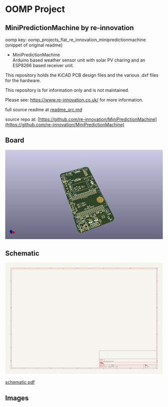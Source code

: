 # OOMP Project  
## MiniPredictionMachine  by re-innovation  
  
oomp key: oomp_projects_flat_re_innovation_minipredictionmachine  
(snippet of original readme)  
  
- MiniPredictionMachine  
Arduino based weather sensor unit with solar PV charing and an ESP8266 based receiver unit.  
  
This repository holds the KiCAD PCB design files and the various .dxf files for the hardware.  
  
This repository is for information only and is not maintained.  
  
Please see: https://www.re-innovation.co.uk/ for more information.  
  
  
  full source readme at [readme_src.md](readme_src.md)  
  
source repo at: [https://github.com/re-innovation/MiniPredictionMachine](https://github.com/re-innovation/MiniPredictionMachine)  
## Board  
  
[![working_3d.png](working_3d_600.png)](working_3d.png)  
## Schematic  
  
[![working_schematic.png](working_schematic_600.png)](working_schematic.png)  
  
[schematic pdf](working_schematic.pdf)  
## Images  
